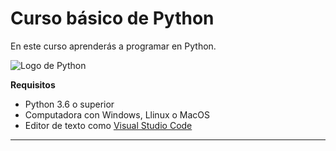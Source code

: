 # Curso básico de Python

En este curso aprenderás a programar en Python.

![Logo de Python]([imagenes\logo-python.png](https://github.com/josejesusguzman/curso-basico-python/blob/main/imagenes/logo-python.png))

**Requisitos**
- Python 3.6 o superior
- Computadora con Windows, Llinux o MacOS
- Editor de texto como [Visual Studio Code](https://code.visualstudio.com/)

-------------------------------------------------------


